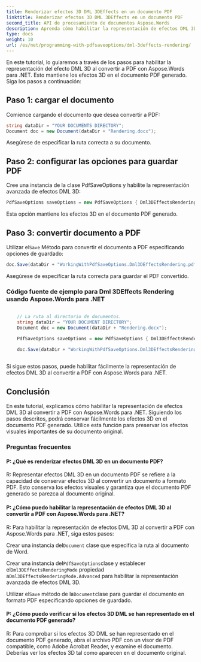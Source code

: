 ```yaml
---
title: Renderizar efectos 3D DML 3DEffects en un documento PDF
linktitle: Renderizar efectos 3D DML 3DEffects en un documento PDF
second_title: API de procesamiento de documentos Aspose.Words
description: Aprenda cómo habilitar la representación de efectos DML 3D al convertir a PDF con Aspose.Words para .NET.
type: docs
weight: 10
url: /es/net/programming-with-pdfsaveoptions/dml-3deffects-rendering/
---
```


En este tutorial, lo guiaremos a través de los pasos para habilitar la representación del efecto DML 3D al convertir a PDF con Aspose.Words para .NET. Esto mantiene los efectos 3D en el documento PDF generado. Siga los pasos a continuación:

## Paso 1: cargar el documento

Comience cargando el documento que desea convertir a PDF:

```csharp
string dataDir = "YOUR DOCUMENTS DIRECTORY";
Document doc = new Document(dataDir + "Rendering.docx");
```

Asegúrese de especificar la ruta correcta a su documento.

## Paso 2: configurar las opciones para guardar PDF

Cree una instancia de la clase PdfSaveOptions y habilite la representación avanzada de efectos DML 3D:

```csharp
PdfSaveOptions saveOptions = new PdfSaveOptions { Dml3DEffectsRenderingMode = Dml3DEffectsRenderingMode.Advanced };
```

Esta opción mantiene los efectos 3D en el documento PDF generado.

## Paso 3: convertir documento a PDF

 Utilizar el`Save` Método para convertir el documento a PDF especificando opciones de guardado:

```csharp
doc.Save(dataDir + "WorkingWithPdfSaveOptions.Dml3DEffectsRendering.pdf", saveOptions);
```

Asegúrese de especificar la ruta correcta para guardar el PDF convertido.

### Código fuente de ejemplo para Dml 3DEffects Rendering usando Aspose.Words para .NET

```csharp

	// La ruta al directorio de documentos.
	string dataDir = "YOUR DOCUMENT DIRECTORY";
	Document doc = new Document(dataDir + "Rendering.docx");

	PdfSaveOptions saveOptions = new PdfSaveOptions { Dml3DEffectsRenderingMode = Dml3DEffectsRenderingMode.Advanced };

	doc.Save(dataDir + "WorkingWithPdfSaveOptions.Dml3DEffectsRendering.pdf", saveOptions);
	 
```

Si sigue estos pasos, puede habilitar fácilmente la representación de efectos DML 3D al convertir a PDF con Aspose.Words para .NET.

## Conclusión

En este tutorial, explicamos cómo habilitar la representación de efectos DML 3D al convertir a PDF con Aspose.Words para .NET. Siguiendo los pasos descritos, podrá conservar fácilmente los efectos 3D en el documento PDF generado. Utilice esta función para preservar los efectos visuales importantes de su documento original.


### Preguntas frecuentes

#### P: ¿Qué es renderizar efectos DML 3D en un documento PDF?
R: Representar efectos DML 3D en un documento PDF se refiere a la capacidad de conservar efectos 3D al convertir un documento a formato PDF. Esto conserva los efectos visuales y garantiza que el documento PDF generado se parezca al documento original.

#### P: ¿Cómo puedo habilitar la representación de efectos DML 3D al convertir a PDF con Aspose.Words para .NET?
R: Para habilitar la representación de efectos DML 3D al convertir a PDF con Aspose.Words para .NET, siga estos pasos:

 Crear una instancia del`Document` clase que especifica la ruta al documento de Word.

 Crear una instancia del`PdfSaveOptions`clase y establecer el`Dml3DEffectsRenderingMode` propiedad a`Dml3DEffectsRenderingMode.Advanced` para habilitar la representación avanzada de efectos DML 3D.

 Utilizar el`Save` método de la`Document`clase para guardar el documento en formato PDF especificando opciones de guardado.

#### P: ¿Cómo puedo verificar si los efectos 3D DML se han representado en el documento PDF generado?
R: Para comprobar si los efectos 3D DML se han representado en el documento PDF generado, abra el archivo PDF con un visor de PDF compatible, como Adobe Acrobat Reader, y examine el documento. Deberías ver los efectos 3D tal como aparecen en el documento original.



